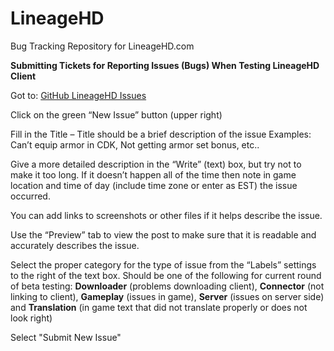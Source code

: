 # LineageHD
Bug Tracking Repository for LineageHD.com

**Submitting Tickets for Reporting Issues (Bugs) When Testing LineageHD Client**

Got to: [GitHub LineageHD Issues]( https://www.l15server.com/pandora.html)

Click on the green “New Issue” button (upper right)

Fill in the Title – Title should be a brief description of the issue
	Examples: Can’t equip armor in CDK, Not getting armor set bonus, etc..

Give a more detailed description in the “Write” (text) box, but try not to make it too long. If it doesn’t happen all of the time then note in game location and time of day (include time zone or enter as EST) the issue occurred.

You can add links to screenshots or other files if it helps describe the issue.

Use the “Preview” tab to view the post to make sure that it is readable and accurately describes the issue.

Select the proper category for the type of issue from the “Labels” settings to the right of the text box.
	Should be one of the following for current round of beta testing: **Downloader** (problems downloading client), **Connector** (not linking to client), **Gameplay** (issues in game), **Server** (issues on server side) and **Translation** (in game text that did not translate properly or does not look right)

Select "Submit New Issue"
